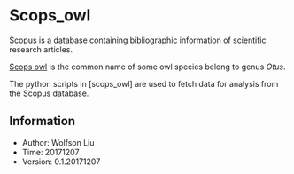 # Scops_owl #

[Scopus](https://www.scopus.com) is a database containing bibliographic information of scientific research articles.

[Scops owl](https://en.wikipedia.org/wiki/Scops_owl) is the common name of some owl species belong to genus *Otus*.

The python scripts in [scops_owl] are used to fetch data for analysis from the Scopus database.


## Information ##

* Author: Wolfson Liu
* Time: 20171207
* Version: 0.1.20171207
